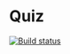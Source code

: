 # Quiz

[![Build status](https://ci.appveyor.com/api/projects/status/7crqafccc6p6ww8n/branch/master?svg=true)](https://ci.appveyor.com/project/jeh-dias/quiz/branch/master)
